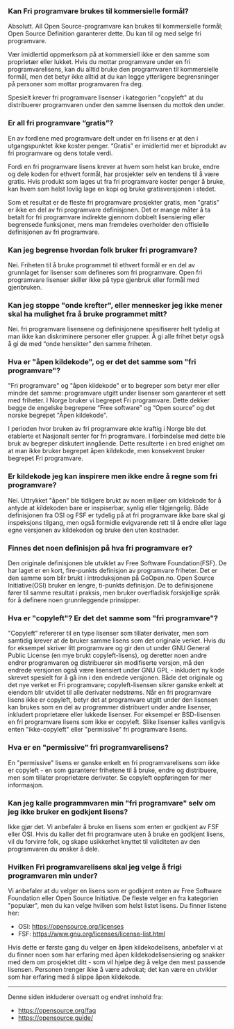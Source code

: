 ### Kan Fri programvare brukes til kommersielle formål?
Absolutt. All Open Source-programvare kan brukes til kommersielle formål; Open Source Definition garanterer dette. Du kan til og med selge fri programvare.

Vær imidlertid oppmerksom på at kommersiell ikke er den samme som proprietær eller lukket. Hvis du mottar programvare under en fri programvarelisens, kan du alltid bruke den programvaren til kommersielle formål, men det betyr ikke alltid at du kan legge ytterligere begrensninger på personer som mottar programvaren fra deg. 

Spesielt krever fri programvare lisenser i kategorien "copyleft" at du distribuerer programvaren under den samme lisensen du mottok den under.

### Er all fri programvare “gratis”?
En av fordlene med programvare delt under en fri lisens er at den i utgangspunktet ikke koster penger. “Gratis” er imidlertid mer et biprodukt av fri programvare og dens totale verdi.

Fordi en fri programvare lisens krever at hvem som helst kan bruke, endre og dele koden for ethvert formål, har prosjekter selv en tendens til å være gratis. Hvis produkt som lages ut fra fri programvare koster penger å bruke, kan hvem som helst lovlig lage en kopi og bruke gratisversjonen i stedet.

Som et resultat er de fleste fri programvare prosjekter gratis, men "gratis" er ikke en del av fri programvare definisjonen. Det er mange måter å ta betalt for fri programvare indirekte gjennom dobbelt lisensiering eller begrensede funksjoner, mens man fremdeles overholder den offisielle definisjonen av fri programvare.

### Kan jeg begrense hvordan folk bruker fri programvare?
Nei. Friheten til å bruke programmet til ethvert formål er en del av grunnlaget for lisenser som defineres som fri programvare. Open fri programvare lisenser skiller ikke på type gjenbruk eller formål med gjenbruken.

### Kan jeg stoppe "onde krefter", eller mennesker jeg ikke mener skal ha mulighet fra å bruke programmet mitt?
Nei. fri programvare lisensene og definisjonene spesifiserer helt tydelig at man ikke kan diskriminere personer eller grupper. Å gi alle frihet betyr også å gi de med “onde hensikter” den samme friheten.

### Hva er "åpen kildekode", og er det det samme som "fri programvare"?
"Fri programvare" og "åpen kildekode" er to begreper som betyr mer eller mindre det samme: programvare utgitt under lisenser som garanterer et sett med friheter. 
I Norge bruker vi begrepet Fri programvare. Dette dekker begge de engelske begrepene “Free software” og “Open source” og det norske begrepet "Åpen kildekode". 

I perioden hvor bruken av fri programvare økte kraftig i Norge ble det etablerte et Nasjonalt senter for fri programvare. I forbindelse med dette ble bruk av begreper diskutert inngående. Dette resulterte i en bred enighet om at man ikke bruker begrepet åpen kildekode, men konsekvent bruker begrepet Fri programvare.

### Er kildekode jeg kan inspirere men ikke endre å regne som fri programvare?
Nei. Uttrykket "åpen" ble tidligere brukt av noen miljøer om kildekode for å antyde at kildekoden bare er inspiserbar, synlig eller tilgjengelig. Både definisjonen fra OSI og FSF er tydelig på at fri programvare ikke bare skal gi inspeksjons tilgang, men også formidle evigvarende rett til å endre eller lage egne versjonen av kildekoden og bruke den uten kostnader.

### Finnes det noen definisjon på hva fri programvare er?
Den originale definisjonen ble utviklet av Free Software Foundation(FSF). De har laget er en kort, fire-punkts definisjon av programvare friheter. Det er den samme som blir brukt i introduksjonen på GoOpen.no. Open Source Initiative(OSI) bruker en lengre, ti-punkts definisjon. De to definisjonene fører til samme resultat i praksis, men bruker overfladisk forskjellige språk for å definere noen grunnleggende prinsipper. 

### Hva er "copyleft"? Er det det samme som "fri programvare"?
"Copyleft" refererer til en type lisenser som tillater derivater, men som samtidig krever at de bruker samme lisens som det originale verket. Hvis du for eksempel skriver litt programvare og gir den ut under GNU General Public License (en mye brukt copyleft-lisens), og deretter noen andre endrer programvaren og distribuerer sin modifiserte versjon, må den endrede versjonen også være lisensiert under GNU GPL - inkludert ny kode skrevet spesielt for å gå inn i den endrede versjonen. 
Både det originale og det nye verket er Fri programvare; copyleft-lisensen sikrer ganske enkelt at eiendom blir utvidet til alle derivater nedstrøms. 
Når en fri programvare lisens ikke er copyleft, betyr det at programvare utgitt under den lisensen kan brukes som en del av programmer distribuert under andre lisenser, inkludert proprietære eller lukkede lisenser. For eksempel er BSD-lisensen en fri programvare lisens som ikke er copyleft. Slike lisenser kalles vanligvis enten "ikke-copyleft" eller "permissive" fri programvare lisens.

### Hva er en "permissive" fri programvarelisens?
En "permissive" lisens er ganske enkelt en fri programvarelisens som ikke er copyleft - en som garanterer frihetene til å bruke, endre og distribuere, men som tillater proprietære derivater. Se copyleft oppføringen for mer informasjon.

### Kan jeg kalle programmvaren min "fri programvare" selv om jeg ikke bruker en godkjent lisens?
Ikke gjør det. Vi anbefaler å bruke en lisens som enten er godkjent av FSF eller OSI. Hvis du kaller det fri programvare uten å bruke en godkjent lisens, vil du forvirre folk, og skape usikkerhet knyttet til validiteten av den programvaren du ønsker å dele.

### Hvilken Fri programvarelisens skal jeg velge å frigi programvaren min under?
Vi anbefaler at du velger en lisens som er godkjent enten av Free Software Foundation eller Open Source Initiative. De fleste velger en fra kategorien "populær", men du kan velge hvilken som helst listet lisens. Du finner listene her:
* OSI: https://opensource.org/licenses
* FSF: https://www.gnu.org/licenses/license-list.html

Hvis dette er første gang du velger en åpen kildekodelisens, anbefaler vi at du finner noen som har erfaring med åpen kildekodelisensiering og snakker med dem om prosjektet ditt - som vil hjelpe deg å velge den mest passende lisensen. Personen trenger ikke å være advokat; det kan være en utvikler som har erfaring med å slippe åpen kildekode.

___

Denne siden inkluderer oversatt og endret innhold fra:
* https://opensource.org/faq
* https://opensource.guide/

